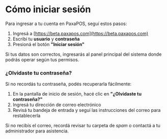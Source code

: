 # Cómo iniciar sesión

Para ingresar a tu cuenta en PaxaPOS, seguí estos pasos:

1. Ingresá a [https://beta.paxapos.com](https://beta.paxapos.com)
2. Escribí tu **usuario** y **contraseña**
3. Presioná el botón **"Iniciar sesión"**

Si tus datos son correctos, ingresarás al panel principal del sistema donde podrás operar según tus permisos.


### ¿Olvidaste tu contraseña?

Si no recordás tu contraseña, podés recuperarla fácilmente:

1. En la pantalla de inicio de sesión, hacé clic en **"¿Olvidaste tu contraseña?"**
2. Ingresá tu dirección de correo electrónico
3. Revisá tu bandeja de entrada y seguí las instrucciones del correo para restablecerla

Si no recibís el correo, recordá revisar tu carpeta de *spam* o contactá a tu administrador para asistencia.


